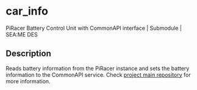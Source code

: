 # car_info
PiRacer Battery Control Unit with CommonAPI interface | Submodule | SEA:ME DES
<br>
## Description
Reads battery information from the PiRacer instance and sets the battery information to the CommonAPI service.
Check [project main repository](https://github.com/Lagavulin9/DES_Head-Unit) for more information. 